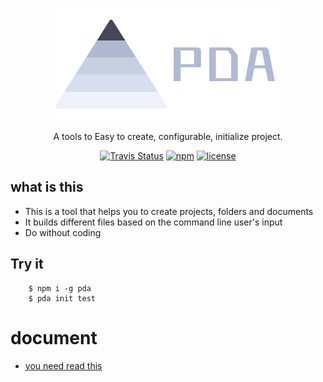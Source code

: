 <p align="center">
  <a href="https://docsify.js.org">
    <img alt="docsify" src="./docs/img/logo.svg">
  </a>
</p>
<p align="center">
  A tools to Easy to create, configurable, initialize project.
</p>
<p align="center">
  <a href="https://travis-ci.org/channg/pda"><img alt="Travis Status" src="https://img.shields.io/travis/QingWei-Li/docsify/master.svg?style=flat-square"></a>
  <a href="https://www.npmjs.com/package/pda"><img alt="npm" src="https://img.shields.io/npm/v/pda.svg?style=flat-square"></a>
  <a href="https://github.com/channg/pda/blob/master/LICENSE"><img alt="license" src="https://img.shields.io/cocoapods/l/AFNetworking.svg"></a>
</p>

## what is this

- This is a tool that helps you to create projects, folders and documents
- It builds different files based on the command line user's input
- Do without coding

## Try it
```
    $ npm i -g pda
    $ pda init test
```

# document
- <a href="https://channg.github.io/pda">you need read this </a>